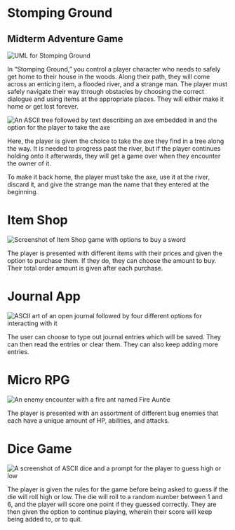 # Stomping Ground
## Midterm Adventure Game

![UML for Stomping Ground](https://i.imgur.com/3HE1V3z.png)

In “Stomping Ground,” you control a player character who needs to safely get home to their house in the woods. Along their path, they will come across an enticing item, a flooded river, and a strange man. The player must safely navigate their way through obstacles by choosing the correct dialogue and using items at the appropriate places. They will either make it home or get lost forever.

![An ASCII tree followed by text describing an axe embedded in and the option for the player to take the axe](https://i.imgur.com/0XRxQk0.png)

Here, the player is given the choice to take the axe they find in a tree along the way. It is needed to progress past the river, but if the player continues holding onto it afterwards, they will get a game over when they encounter the owner of it.

To make it back home, the player must take the axe, use it at the river, discard it, and give the strange man the name that they entered at the beginning.

# Item Shop

![Screenshot of Item Shop game with options to buy a sword](https://i.imgur.com/4q5y5Oj.png)

The player is presented with different items with their prices and given the option to purchase them. If they do, they can choose the amount to buy. Their total order amount is given after each purchase.

# Journal App

![ASCII art of an open journal followed by four different options for interacting with it](https://i.imgur.com/iPL1Ped.png)

The user can choose to type out journal entries which will be saved. They can then read the entries or clear them. They can also keep adding more entries.

# Micro RPG

![An enemy encounter with a fire ant named Fire Auntie](https://i.imgur.com/jBqbBwW.png)

The player is presented with an assortment of different bug enemies that each have a unique amount of HP, abilities, and attacks.

# Dice Game

![A screenshot of ASCII dice and a prompt for the player to guess high or low](https://i.imgur.com/aLy8nBg.png)

The player is given the rules for the game before being asked to guess if the die will roll high or low. The die will roll to a random number between 1 and 6, and the player will score one point if they guessed correctly. They are then given the option to continue playing, wherein their score will keep being added to, or to quit.
